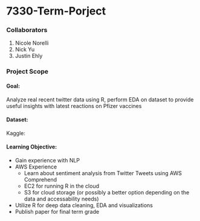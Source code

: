 # 7330-Term-Porject

### Collaborators
1. Nicole Norelli
2. Nick Yu
3. Justin Ehly

### Project Scope

#### Goal: 
Analyze real recent twitter data using R, perform EDA on dataset to provide useful insights with latest reactions on Pfizer vaccines

#### Dataset: 
Kaggle: 

#### Learning Objective:
* Gain experience with NLP
* AWS Experience
  * Learn about sentiment analysis from Twitter Tweets using AWS Comprehend
  * EC2 for running R in the cloud
  * S3 for cloud storage (or possibly a better option depending on the data and accessability needs)
* Utilize R for deep data cleaning, EDA and visualizations
* Publish paper for final term grade